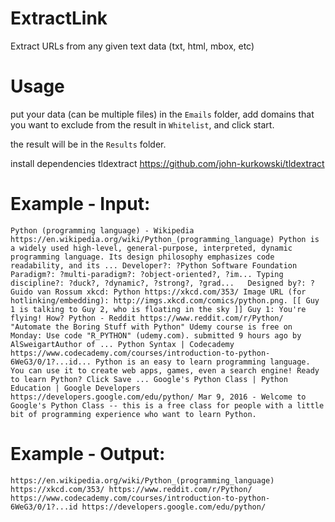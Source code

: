 # ExtractLink
Extract URLs from any given text data (txt, html, mbox, etc)

# Usage
put your data (can be multiple files) in the `Emails` folder, add domains that you want to exclude from the result in `Whitelist`, and click start.

the result will be in the `Results` folder.

install dependencies tldextract https://github.com/john-kurkowski/tldextract

# Example - Input:

`
Python (programming language) - Wikipedia https://en.wikipedia.org/wiki/Python_(programming_language)
Python is a widely used high-level, general-purpose, interpreted, dynamic programming language. Its design philosophy emphasizes code readability, and its ...
Developer?: ?Python Software Foundation	Paradigm?: ?multi-paradigm?: ?object-oriented?, ?im...
Typing discipline?: ?duck?, ?dynamic?, ?strong?, ?grad...	Designed by?: ?Guido van Rossum
xkcd: Python
https://xkcd.com/353/
Image URL (for hotlinking/embedding): http://imgs.xkcd.com/comics/python.png. [[ Guy 1 is talking to Guy 2, who is floating in the sky ]] Guy 1: You're flying! How?
Python - Reddit https://www.reddit.com/r/Python/
"Automate the Boring Stuff with Python" Udemy course is free on Monday: Use code "R_PYTHON" (udemy.com). submitted 9 hours ago by AlSweigartAuthor of ...
Python Syntax | Codecademy https://www.codecademy.com/courses/introduction-to-python-6WeG3/0/1?...id...
Python is an easy to learn programming language. You can use it to create web apps, games, even a search engine! Ready to learn Python? Click Save ...
Google's Python Class | Python Education | Google Developers https://developers.google.com/edu/python/
Mar 9, 2016 - Welcome to Google's Python Class -- this is a free class for people with a little bit of programming experience who want to learn Python.
`

# Example - Output:

`
https://en.wikipedia.org/wiki/Python_(programming_language)
https://xkcd.com/353/
https://www.reddit.com/r/Python/
https://www.codecademy.com/courses/introduction-to-python-6WeG3/0/1?...id
https://developers.google.com/edu/python/
`



